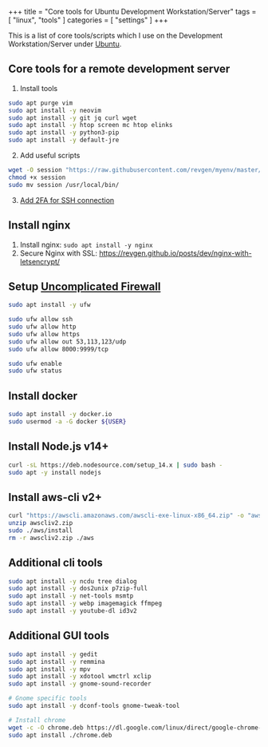 +++
title = "Core tools for Ubuntu Development Workstation/Server"
tags = [ "linux", "tools" ]
categories = [ "settings" ]
+++

This is a list of core tools/scripts which I use on the Development Workstation/Server under [Ubuntu](https://ubuntu.com).
<!--more-->

## Core tools for a remote development server
1. Install tools
```bash
sudo apt purge vim
sudo apt install -y neovim
sudo apt install -y git jq curl wget
sudo apt install -y htop screen mc htop elinks
sudo apt install -y python3-pip
sudo apt install -y default-jre
```

2. Add useful scripts
```bash
wget -O session "https://raw.githubusercontent.com/revgen/myenv/master/home/.local/bin/session"
chmod +x session
sudo mv session /usr/local/bin/
```

3. [Add 2FA for SSH connection](https://revgen.github.io/posts/dev/ssh-with-2fa/)


## Install nginx

1. Install nginx: ```sudo apt install -y nginx```
2. Secure Nginx with SSL: https://revgen.github.io/posts/dev/nginx-with-letsencrypt/


## Setup [Uncomplicated Firewall](https://wiki.ubuntu.com/UncomplicatedFirewall)
```bash
sudo apt install -y ufw

sudo ufw allow ssh
sudo ufw allow http
sudo ufw allow https
sudo ufw allow out 53,113,123/udp
sudo ufw allow 8000:9999/tcp

sudo ufw enable
sudo ufw status
```

## Install docker
```bash
sudo apt install -y docker.io
sudo usermod -a -G docker ${USER}
```

## Install Node.js v14+
```bash
curl -sL https://deb.nodesource.com/setup_14.x | sudo bash -
sudo apt -y install nodejs
```

## Install aws-cli v2+
```bash
curl "https://awscli.amazonaws.com/awscli-exe-linux-x86_64.zip" -o "awscliv2.zip"
unzip awscliv2.zip
sudo ./aws/install
rm -r awscliv2.zip ./aws
```

## Additional cli tools
```bash
sudo apt install -y ncdu tree dialog
sudo apt install -y dos2unix p7zip-full
sudo apt install -y net-tools msmtp
sudo apt install -y webp imagemagick ffmpeg
sudo apt install -y youtube-dl id3v2
```

## Additional GUI tools
```bash
sudo apt install -y gedit
sudo apt install -y remmina
sudo apt install -y mpv
sudo apt install -y xdotool wmctrl xclip
sudo apt install -y gnome-sound-recorder

# Gnome specific tools
sudo apt install -y dconf-tools gnome-tweak-tool

# Install chrome 
wget -c -O chrome.deb https://dl.google.com/linux/direct/google-chrome-stable_current_amd64.deb
sudo apt install ./chrome.deb
```
